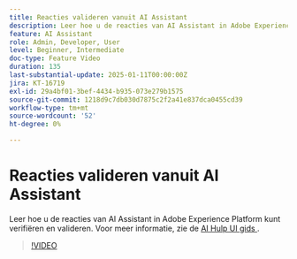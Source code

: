 ```yaml
---
title: Reacties valideren vanuit AI Assistant
description: Leer hoe u de reacties van AI Assistant in Adobe Experience Platform kunt verifiëren en valideren.
feature: AI Assistant
role: Admin, Developer, User
level: Beginner, Intermediate
doc-type: Feature Video
duration: 135
last-substantial-update: 2025-01-11T00:00:00Z
jira: KT-16719
exl-id: 29a4bf01-3bef-4434-b935-073e279b1575
source-git-commit: 1218d9c7db030d7875c2f2a41e837dca0455cd39
workflow-type: tm+mt
source-wordcount: '52'
ht-degree: 0%

---
```


# Reacties valideren vanuit AI Assistant

Leer hoe u de reacties van AI Assistant in Adobe Experience Platform kunt verifiëren en valideren. Voor meer informatie, zie de [ AI Hulp UI gids ](https://experienceleague.adobe.com/en/docs/experience-platform/ai-assistant/ui-guide#verify-responses).

>[!VIDEO](https://video.tv.adobe.com/v/3441738/?learn=on&enablevpops)
